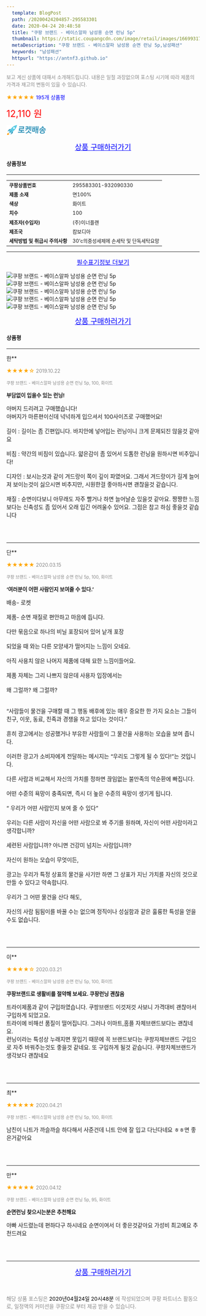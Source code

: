 ```yaml
---
  template: BlogPost
  path: /20200424204857-295583301
  date: 2020-04-24 20:48:58
  title: "쿠팡 브랜드 - 베이스알파 남성용 순면 런닝 5p"
  thumbnail: https://static.coupangcdn.com/image/retail/images/1669931718756-4a1b3d88-b93f-441d-a80a-077d56634dec.jpg
  metaDescription: "쿠팡 브랜드 - 베이스알파 남성용 순면 런닝 5p,남성패션"
  keywords: "남성패션"
  httpurl: "https://antnf3.github.io"
---
```

  
<span style="color: #888;font-size:0.8rem">보고 계신 상품에 대해서 소개해드립니다.
내용은 일절 과장없으며 포스팅 시기에 따라 제품의 가격과 재고의 변동이 있을 수 있습니다.</span>
  
<span style="color: orange;">★★★★★</span> <span style="color: blue;font-size: 0.85rem;">195개 상품평</span>

<span style="font-size: 0.9rem"></span> 

<span style="color: red;font-size: 1.5rem;">12,110 원</span>

![로켓배송](/assets/rocket_logo.png)

<p align="center"><a href="http://me2.do/5SUEPkL7" style="font-size: 1.2rem; color: blue;">상품 구매하러가기</a></p>

#### 상품정보

---

|                  |                       |
| ---------------- | --------------------- |
| **<span style="font-size:0.8rem;">쿠팡상품번호</span>** | <span style="font-size:0.8rem;">295583301-932090330</span> |
| **<span style="font-size:0.8rem;">제품 소재</span>**    | <span style="font-size:0.8rem;">면100%</span>        |
| **<span style="font-size:0.8rem;">색상</span>**    | <span style="font-size:0.8rem;">화이트</span>        |
| **<span style="font-size:0.8rem;">치수</span>**    | <span style="font-size:0.8rem;">100</span>        |
| **<span style="font-size:0.8rem;">제조자(수입자)</span>**    | <span style="font-size:0.8rem;">(주)이너플랜</span>        |
| **<span style="font-size:0.8rem;">제조국</span>**    | <span style="font-size:0.8rem;">캄보디아</span>        |
| **<span style="font-size:0.8rem;">세탁방법 및 취급시 주의사항</span>**    | <span style="font-size:0.8rem;">30'c의중성세제에 손세탁 및 단독세탁요망</span>        |




---

<p align="center"><a href="http://me2.do/5SUEPkL7" style="font-size: 1rem; color: blue;">필수표기정보 더보기</a></p>

![쿠팡 브랜드 - 베이스알파 남성용 순면 런닝 5p](http://thumbnail10.coupangcdn.com/thumbnails/remote/q89/image/retail/images/492410250752454-9e49f2f5-9a4d-42d8-8cff-ee0511600594.jpg)
![쿠팡 브랜드 - 베이스알파 남성용 순면 런닝 5p](http://thumbnail6.coupangcdn.com/thumbnails/remote/q89/image/retail/images/874016014579263-319fd0c2-5b92-4cf6-8179-642272d8ca1d.jpg)
![쿠팡 브랜드 - 베이스알파 남성용 순면 런닝 5p](http://thumbnail8.coupangcdn.com/thumbnails/remote/q89/image/retail/images/492410268465146-b81d3e97-d587-46ce-ad69-ffef27101fa4.jpg)
![쿠팡 브랜드 - 베이스알파 남성용 순면 런닝 5p](http://thumbnail8.coupangcdn.com/thumbnails/remote/q89/image/retail/images/492411139058452-9469106f-a2f5-4425-aab0-cd33cc5a60e1.jpg)
![쿠팡 브랜드 - 베이스알파 남성용 순면 런닝 5p](http://thumbnail9.coupangcdn.com/thumbnails/remote/q89/image/retail/images/492410547667650-a6a5d2ab-e7c0-48c0-8d20-9f08cff93ce6.jpg)

<p align="center"><a href="http://me2.do/5SUEPkL7" style="font-size: 1.2rem; color: blue;">상품 구매하러가기</a></p>

#### 상품평
  
---
  
한**
    
<span style="color: orange;">★★★★☆</span> <span style="font-size:0.8rem;color: #888;">2019.10.22</span>
    
<span style="color: #888;font-size:0.7rem">쿠팡 브랜드 - 베이스알파 남성용 순면 런닝 5p, 100, 화이트</span>
    
<span style="font-size:0.85rem">**부담없이 입을수 있는 런닝!**</span>
    
<span style="font-size: 0.9rem;">아버지 드리려고 구매했습니다! <br/>아버지가 마른편이신데 넉넉하게 입으셔서 100사이즈로 구매했어요! <br/><br/>길이 : 길이는 좀 긴편입니다. 바지안에 넣어입는 런닝이니 크게 문제되진 않을것 같아요 <br/><br/>비침 : 약간의 비침이 있습니다. 얇은감이 좀 있어서 도톰한 런닝을 원하시면 비추입니다! <br/><br/>디자인 : 보시는것과 같이 겨드랑이 쪽이 깊이 파였어요. 그래서 겨드랑이가 길게 늘어져 보이는것이 싫으시면 비추지만, 시원한걸 좋아하시면 괜찮을것 같습니다. <br/><br/>재질 : 순면이다보니 아무래도 자주 빨거나 하면 늘어날순 있을것 같아요. 짱짱한 느낌보다는 신축성도 좀 있어서 오래 입긴 어려울수 있어요. 그점은 참고 하심 좋을것 같습니다</span>
    
<br>
<br>

---
  
단**
    
<span style="color: orange;">★★★★★</span> <span style="font-size:0.8rem;color: #888;">2020.03.15</span>
    
<span style="color: #888;font-size:0.7rem">쿠팡 브랜드 - 베이스알파 남성용 순면 런닝 5p, 100, 화이트</span>
    
<span style="font-size:0.85rem">**‘여러분이 어떤 사람인지 보여줄 수 있다.’**</span>
    
<span style="font-size: 0.9rem;">배송- 로켓<br/><br/>제품- 순면 재질로 편안하고 마음에 듭니다.<br/><br/>다만 묶음으로 하나의 비닐 포장되어 있어 낱개 포장<br/><br/>되었을 때 와는 다른 모양새가 떨어지는 느낌이 오네요.<br/><br/>아직 사용치 않은 나머지 제품에 대해 묘한 느낌이들어요.<br/><br/>제품 자체는 그리 나쁘지 않은데 사용자 입장에서는 <br/><br/>왜 그럴까? 왜 그럴까?<br/><br/><br/>“사람들이 물건을 구매할 때 그 행동 배후에 있는 매우 중요한 한 가지 요소는 그들이 친구, 이웃, 동료, 친족과 경쟁을 하고 있다는 것이다.” <br/><br/>흔히 광고에서는 성공했거나 부유한 사람들이 그 물건을 사용하는 모습을 보여 줍니다. <br/><br/>이러한 광고가 소비자에게 전달하는 메시지는 “우리도 그렇게 될 수 있다!”는 것입니다.<br/><br/>다른 사람과 비교해서 자신의 가치를 정하면 끊임없는 불만족의 악순환에 빠집니다. <br/><br/>어떤 수준의 욕망이 충족되면, 즉시 더 높은 수준의 욕망이 생기게 됩니다.<br/><br/>“ 우리가 어떤 사람인지 보여 줄 수 있다”<br/><br/>우리는 다른 사람이 자신을 어떤 사람으로 봐 주기를 원하며, 자신이 어떤 사람이라고 생각합니까? <br/><br/>세련된 사람입니까? 아니면 건강미 넘치는 사람입니까? <br/><br/>자신이 원하는 모습이 무엇이든, <br/><br/>광고는 우리가 특정 상표의 물건을 사기만 하면 그 상표가 지닌 가치를 자신의 것으로 만들 수 있다고 약속합니다.<br/><br/>우리가 그 어떤 물건을 산다 해도, <br/><br/>자신의 사람 됨됨이를 바꿀 수는 없으며 정직이나 성실함과 같은 훌륭한 특성을 얻을 수도 없습니다.</span>
    
<br>
<br>

---
  
이**
    
<span style="color: orange;">★★★★☆</span> <span style="font-size:0.8rem;color: #888;">2020.03.21</span>
    
<span style="color: #888;font-size:0.7rem">쿠팡 브랜드 - 베이스알파 남성용 순면 런닝 5p, 100, 화이트</span>
    
<span style="font-size:0.85rem">**쿠팡브랜드로 생활비를 절약해 보세요. 쿠팡런닝 괜찮음**</span>
    
<span style="font-size: 0.9rem;">트라이제품과 같이 구입하였습니다. 쿠팡브랜드 이것저것 사보니 가격대비 괜찮아서 구입하게 되었고요.<br/>트라이에 비해선 품질이 떨어집니다. 그러나 이마트,홈플 자체브랜드보다는 괜찮네요.<br/>런닝이라는 특성상 누래지면 못입기 때문에 꼭 브랜드보다는 쿠팡자체브랜드 구입으로 자주 바꿔주는것도 좋을것 같네요. 또 구입하게 될것 같습니다. 쿠팡자체브랜드가 생각보다 괜찮네요</span>
    
<br>
<br>

---
  
최**
    
<span style="color: orange;">★★★★★</span> <span style="font-size:0.8rem;color: #888;">2020.04.21</span>
    
<span style="color: #888;font-size:0.7rem">쿠팡 브랜드 - 베이스알파 남성용 순면 런닝 5p, 100, 화이트</span>
    

    
<span style="font-size: 0.9rem;">남친이 니트가 까슬까슬 하다해서 사준건데 니트 안에 잘 입고 다닌다네요 ㅎㅎ면 좋은거같아요</span>
    
<br>
<br>

---
  
만**
    
<span style="color: orange;">★★★★★</span> <span style="font-size:0.8rem;color: #888;">2020.04.12</span>
    
<span style="color: #888;font-size:0.7rem">쿠팡 브랜드 - 베이스알파 남성용 순면 런닝 5p, 95, 화이트</span>
    
<span style="font-size:0.85rem">**순면런닝 찾으시는분은 추천해요**</span>
    
<span style="font-size: 0.9rem;">아빠 사드렸는데 편하다구 하시네요 순면이여서 더 좋은것같아요 가성비 최고예요 추천드려요</span>
    
<br>
<br>


  
---
  
<p align="center"><a href="http://me2.do/5SUEPkL7" style="font-size: 1.2rem; color: blue;">상품 구매하러가기</a></p>
  
<br>
  
<span style="font-size: 0.85rem; color: #888;">해당 상품 포스팅은 <span style="color: #000;"> 2020년04월24일 20시48분 </span> 에 작성되었으며 쿠팡 파트너스 활동으로, 일정액의 커미션을 쿠팡으로 부터 제공 받을 수 있습니다.</span>